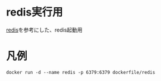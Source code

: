 # redis実行用

[redis](https://github.com/dockerfile/redis)を参考にした、redis起動用

# 凡例

```bash:起動
docker run -d --name redis -p 6379:6379 dockerfile/redis
```
